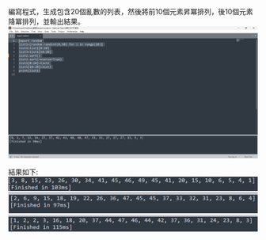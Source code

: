 編寫程式，生成包含20個亂數的列表，然後將前10個元素昇冪排列，後10個元素降冪排列，並輸出結果。
![image](https://github.com/ALICE8520/python/blob/main/%E8%9E%A2%E5%B9%95%E6%93%B7%E5%8F%96%E7%95%AB%E9%9D%A2%202024-03-29%20212216.png)

結果如下:
![image](https://github.com/ALICE8520/python/blob/main/%E8%9E%A2%E5%B9%95%E6%93%B7%E5%8F%96%E7%95%AB%E9%9D%A2%202024-03-29%20212406.png)
![image](https://github.com/ALICE8520/python/blob/main/%E8%9E%A2%E5%B9%95%E6%93%B7%E5%8F%96%E7%95%AB%E9%9D%A2%202024-03-29%20212344.png)
![image](https://github.com/ALICE8520/python/blob/main/%E8%9E%A2%E5%B9%95%E6%93%B7%E5%8F%96%E7%95%AB%E9%9D%A2%202024-03-29%20212312.png)
